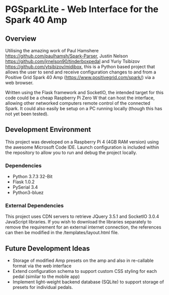 # PGSparkLite - Web Interface for the Spark 40 Amp
## Overview

Utilising the amazing work of Paul Hamshere https://github.com/paulhamsh/Spark-Parser, Justin Nelson https://github.com/jrnelson90/tinderboxpedal and Yuriy Tsibizov https://github.com/ytsibizov/midibox, this is a Python based project that allows the user to send and receive configuration changes to and from a Positive Grid Spark 40 Amp (https://www.positivegrid.com/spark/) via a web browser.

Written using the Flask framework and SocketIO, the intended target for this code could be a cheap Raspberry Pi Zero W that can host the interface, allowing other networked computers remote control of the connected Spark. It could also easily be setup on a PC running locally (though this has not yet been tested).

## Development Environment
This project was developed on a Raspberry Pi 4 (4GB RAM version) using the awesome Microsoft Code IDE. Launch configuration is included within the repository to allow you to run and debug the project locally. 

### Dependencies

- Python 3.7.3 32-Bit
- Flask 1.0.2 
- PySerial 3.4
- Python3-bluez

### External Dependencies

This project uses CDN servers to retrieve JQuery 3.5.1 and SocketIO 3.0.4 JavaScript libraries. If you wish to download the libraries separately to remove the requirement for an external internet connection, the references can then be modified in the /templates/layout.html file.

## Future Development Ideas
- Storage of modified Amp presets on the amp and also in re-callable format via the web interface
- Extend configuration schema to support custom CSS styling for each pedal (similar to the mobile app)
- Implement light-weight backend database (SQLite) to support storage of presets for individual pedals.
